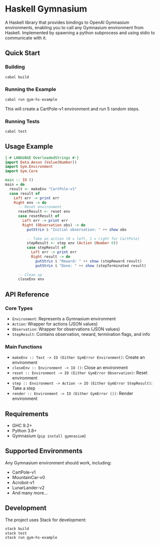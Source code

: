 # Haskell Gymnasium

A Haskell library that provides bindings to OpenAI Gymnasium environments, enabling you to call any Gymnasium environment from Haskell. Implemented by spawning a python subprocess and using stdio to communicate with it.

## Quick Start

### Building

```bash
cabal build
```

### Running the Example

```bash
cabal run gym-hs-example
```

This will create a CartPole-v1 environment and run 5 random steps.

### Running Tests

```bash
cabal test
```

## Usage Example

```haskell
{-# LANGUAGE OverloadedStrings #-}
import Data.Aeson (Value(Number))
import Gym.Environment
import Gym.Core

main :: IO ()
main = do
  result <- makeEnv "CartPole-v1"
  case result of
    Left err -> print err
    Right env -> do
      -- Reset environment
      resetResult <- reset env
      case resetResult of
        Left err -> print err
        Right (Observation obs) -> do
          putStrLn $ "Initial observation: " ++ show obs
          
          -- Take an action (0 = left, 1 = right for CartPole)
          stepResult <- step env (Action (Number 0))
          case stepResult of
            Left err -> print err
            Right result -> do
              putStrLn $ "Reward: " ++ show (stepReward result)
              putStrLn $ "Done: " ++ show (stepTerminated result)
      
      -- Clean up
      closeEnv env
```

## API Reference

### Core Types

- `Environment`: Represents a Gymnasium environment
- `Action`: Wrapper for actions (JSON values)
- `Observation`: Wrapper for observations (JSON values)
- `StepResult`: Contains observation, reward, termination flags, and info

### Main Functions

- `makeEnv :: Text -> IO (Either GymError Environment)`: Create an environment
- `closeEnv :: Environment -> IO ()`: Close an environment
- `reset :: Environment -> IO (Either GymError Observation)`: Reset environment
- `step :: Environment -> Action -> IO (Either GymError StepResult)`: Take a step
- `render :: Environment -> IO (Either GymError ())`: Render environment

## Requirements

- GHC 9.2+
- Python 3.8+
- Gymnasium (`pip install gymnasium`)

## Supported Environments

Any Gymnasium environment should work, including:
- CartPole-v1
- MountainCar-v0
- Acrobot-v1
- LunarLander-v2
- And many more...

## Development

The project uses Stack for development:

```bash
stack build
stack test
stack run gym-hs-example
```